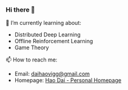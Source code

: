 ### Hi there 👋

🤔 I’m currently learning about:

* Distributed Deep Learning
* Offline Reinforcement Learning
* Game Theory

📫 How to reach me:
  - Email: [daihaovigg@gmail.com](mailto:daihaovigg@gmail.com)
  - Homepage: [Hao Dai - Personal Homepage](https://daihao42.github.io)

<!-- > Here are some of my experimental codes and datasets, and it's my pleasure if they're useful to you 😄. -->


<!--
**hendrix-dai/hendrix-dai** is a ✨ _special_ ✨ repository because its `README.md` (this file) appears on your GitHub profile.

Here are some ideas to get you started:

- 🔭 I’m currently working on ...
- 🌱 I’m currently learning ...
- 👯 I’m looking to collaborate on ...
- 🤔 I’m looking for help with ...
- 💬 Ask me about ...
- 📫 How to reach me: ...
- 😄 Pronouns: ...
- ⚡ Fun fact: ...
-->
